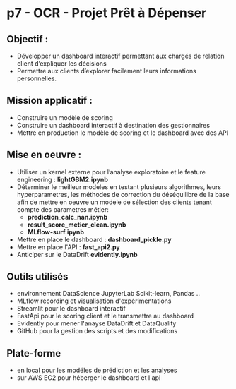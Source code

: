 # p7 - OCR - Projet Prêt à Dépenser

## Objectif : 
- Développer un dashboard interactif permettant aux chargés de relation client d’expliquer les décisions
- Permettre aux clients d’explorer facilement leurs informations personnelles.

## Mission applicatif : 
- Construire un modèle de scoring
- Construire un dashboard interactif à destination des gestionnaires 
- Mettre en production le modèle de scoring et le dashboard avec des API

## Mise en oeuvre  : 
- Utiliser un kernel externe pour l’analyse exploratoire et le feature engineering : **lightGBM2.ipynb**
- Déterminer le meilleur modeles en testant plusieurs algorithmes, leurs hyperparametres, les méthodes de correction du déséquilibre de la base afin de mettre en oeuvre un modele de sélection des clients tenant compte des parametres métier: 
    - **prediction_calc_nan.ipynb**
    - **result_score_metier_clean.ipynb** 
    - **MLflow-surf.ipynb**
- Mettre en place le dashboard : **dashboard_pickle.py**
- Mettre en place l'API : **fast_api2.py**
- Anticiper sur le DataDrift  **evidently.ipynb**

## Outils utilisés
- environnement DataScience JupyterLab Scikit-learn, Pandas ..
- MLflow recording et visualisation d'expérimentations
- Streamlit pour le dashboard interactif 
- FastApi pour le scoring client et le transmettre au dashboard
- Evidently  pour mener l'anayse DataDrift et DataQuality
- GitHub pour la gestion des scripts et des modifications

## Plate-forme
- en local pour les modéles de prédiction et les analyses 
- sur AWS EC2 pour héberger le dashboard et l'api

 
